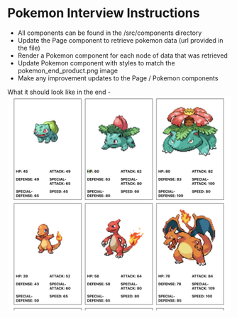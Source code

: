 # Pokemon Interview Instructions
- All components can be found in the /src/components directory
- Update the Page component to retrieve pokemon data (url provided in the file)
- Render a Pokemon component for each node of data that was retrieved
- Update Pokemon component with styles to match the pokemon_end_product.png image
- Make any improvement updates to the Page / Pokemon components

What it should look like in the end -
![Pokemon Page](pokemon_end_product.png "Pokemon Page")